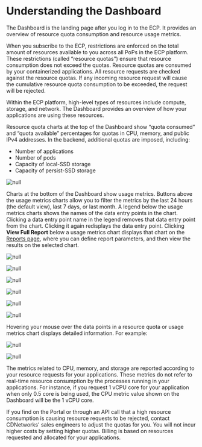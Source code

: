# Understanding the Dashboard

The Dashboard is the landing page after you log in to the ECP. It provides an overview of resource quota consumption and resource usage metrics.

When you subscribe to the ECP, restrictions are enforced on the total amount of resources available to you across all PoPs in the ECP platform. These restrictions (called “resource quotas”) ensure that resource consumption does not exceed the quotas. Resource quotas are consumed by your containerized applications. All resource requests are checked against the resource quotas. If any incoming resource request will cause the cumulative resource quota consumption to be exceeded, the request will be rejected.

Within the ECP platform, high-level types of resources include compute, storage, and network. The Dashboard provides an overview of how your applications are using these resources.

Resource quota charts at the top of the Dashboard show “quota consumed” and “quota available” percentages for quotas in CPU, memory, and public IPv4 addresses. In the backend, additional quotas are imposed, including:

- Number of applications
- Number of pods
- Capacity of local-SSD storage
- Capacity of persist-SSD storage

![null](</docs/resources/images/dashboard/dashboard-resource-quota.png>)

Charts at the bottom of the Dashboard show usage metrics. Buttons above the usage metrics charts allow you to filter the metrics by the last 24 hours (the default view), last 7 days, or last month. A legend below the usage metrics charts shows the names of the data entry points in the chart. Clicking a data entry point name in the legend removes that data entry point from the chart. Clicking it again redisplays the data entry point. Clicking **View Full Report** below a usage metrics chart displays that chart on the [Reports page](</docs/portal/reports.md>), where you can define report parameters, and then view the results on the selected chart.

![null](</docs/resources/images/dashboard/dashboard-metrics-cpu.png>)

![null](</docs/resources/images/dashboard/dashboard-metrics-memory.png>)

![null](</docs/resources/images/dashboard/dashboard-metrics-traffic.png>)

![null](</docs/resources/images/dashboard/dashboard-metrics-bandwidth.png>)

![null](</docs/resources/images/dashboard/dashboard-metrics-storage.png>)

![null](</docs/resources/images/dashboard/dashboard-metrics-pods-and-ips.png>)


Hovering your mouse over the data points in a resource quota or usage metrics chart displays detailed information. For example:

![null](</docs/resources/images/dashboard/dashboard-resource-quota-hovered.png>)

![null](</docs/resources/images/dashboard/dashboard-metrics-pods-and-ips-hovered.png>)

The metrics related to CPU, memory, and storage are reported according to your resource requests for your applications. These metrics do not refer to real-time resource consumption by the processes running in your applications. For instance, if you request 1 vCPU core for your application when only 0.5 core is being used, the CPU metric value shown on the Dashboard will be the 1 vCPU core.

If you find on the Portal or through an API call that a high resource consumption is causing resource requests to be rejected, contact CDNetworks' sales engineers to adjust the quotas for you. You will not incur higher costs by setting higher quotas. Billing is based on resources requested and allocated for your applications.

